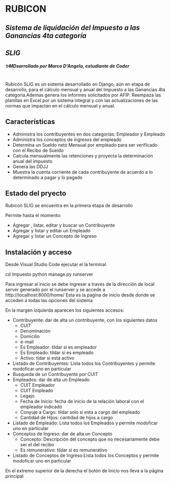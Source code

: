 # RUBICON
## _Sistema de liquidación del Impuesto a las Ganancias 4ta categoría_
## _SLIG_

##### ✨MDsarrollado por Marco D'Angelo, estudiante de Coder
#
#

Rubicón SLIG es un sistema desarrollado en Django, aún en etapa de desarrollo, para el cálculo mensual y anual del Impuesto a las Ganancias 4ta categoría.Ademas genera los informes solicitados por AFIP. 
Reempaza las planillas en Excel por un sistema integral y con las actualizaciones de las normas que impactan en el cálculo mensual y anual.


## Características

- Administra los contribuyentes en dos categorías: Empleador y Empleado
- Administra los conceptos de ingresos del empleado
- Determina un Sueldo neto Mensual por empleado para ser verificado con el Recibo de Sueldo
- Calcula mensualmente las retenciones y proyecta la determinación anual del impuesto
- Genera las DDJJ 
- Muestra la cuenta corriente de cada contribuyente de acuerdo a lo determinado a pagar y lo pagado



## Estado del pryecto

Rubicon SLIG se encuentra en la primera etapa de desarrollo 

Permite hasta el momento:
- Agregar , listar, editar y buscar un Contribuyente
- Agregar y listar y editar un Empleado
- Agregar y listar un Concepto de Ingreso


## Instalación y acceso

Desde Visual Studio Code ejecutar el la terminal


cd Impuesto
python manage.py runserver

Para ingresar al inicio se debe ingresar a traves de la dirección de local server generado por el runserver y se accede a http://localhost:8000/home/
Esta es la pagina de inicio desde donde se acceden a todas las opciones del sistema



En la margen izquierda aparecen los siguientes accesos:
- Contribuyente: dar de alta un contribuyente, con los siguientes datos
    -   CUIT
    -   Denominación
    -   Domicilio
    -   e-mail
    -   Es Empleador: tildar si es empleador
    -   Es Empleado: tildar si es empleado
    -   Activo: tidar si está activo
- Listado de Contribuyentes: Lista todos los Contribuyentes y permite modoficar uno en particular
- Busqueda de un Contribuyente por CUIT
- Empleados: dar de alta un Empleado
    - CUIT Empleador
    - CUIT Empleado
    - Legajo	
    - Fecha de Inicio: fecha de inicio de la relación laboral con el empleador indicado
    - Conyuje a Cargo: tildar solo si esta a cargo del empleado
    - Cantidad de Hijos: cantidad de hijos a cargo
- Listado de Empleado: Lista todos los Empleados y permite modoficar uno en particular
- Conceptos de Ingreso: dar de alta un Concepto
    - Concepto: Descripción del concepto que no necesariamente debe ser el del recibo
    - Es remunerativo: tildar si es remunerativo
- Listado de Conceptos de Ingreso:Lista todos los Conceptos y permite modoficar uno en particular

En el extremo superior de la derecha el botón de Inicio nos lleva a la página principal

